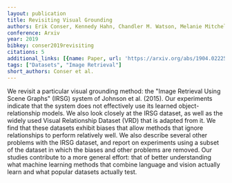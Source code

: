 ```yaml
---
layout: publication
title: Revisiting Visual Grounding
authors: Erik Conser, Kennedy Hahn, Chandler M. Watson, Melanie Mitchell
conference: Arxiv
year: 2019
bibkey: conser2019revisiting
citations: 5
additional_links: [{name: Paper, url: 'https://arxiv.org/abs/1904.02225'}]
tags: ["Datasets", "Image Retrieval"]
short_authors: Conser et al.
---
```

We revisit a particular visual grounding method: the "Image Retrieval Using
Scene Graphs" (IRSG) system of Johnson et al. (2015). Our experiments indicate
that the system does not effectively use its learned object-relationship
models. We also look closely at the IRSG dataset, as well as the widely used
Visual Relationship Dataset (VRD) that is adapted from it. We find that these
datasets exhibit biases that allow methods that ignore relationships to perform
relatively well. We also describe several other problems with the IRSG dataset,
and report on experiments using a subset of the dataset in which the biases and
other problems are removed. Our studies contribute to a more general effort:
that of better understanding what machine learning methods that combine
language and vision actually learn and what popular datasets actually test.